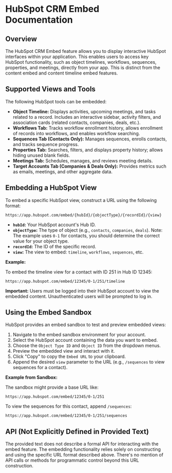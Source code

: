 # HubSpot CRM Embed Documentation

## Overview

The HubSpot CRM Embed feature allows you to display interactive HubSpot interfaces within your application.  This enables users to access key HubSpot functionality, such as object timelines, workflows, sequences, properties, and meetings, directly from your app.  This is distinct from the content embed and content timeline embed features.

## Supported Views and Tools

The following HubSpot tools can be embedded:

* **Object Timeline:** Displays activities, upcoming meetings, and tasks related to a record. Includes an interactive sidebar, activity filters, and association cards (related contacts, companies, deals, etc.).
* **Workflows Tab:** Tracks workflow enrollment history, allows enrollment of records into workflows, and enables workflow searching.
* **Sequences Tab (Contacts Only):** Manages sequences, enrolls contacts, and tracks sequence progress.
* **Properties Tab:** Searches, filters, and displays property history; allows hiding unused blank fields.
* **Meetings Tab:** Schedules, manages, and reviews meeting details.
* **Target Accounts Tab (Companies & Deals Only):** Provides metrics such as emails, meetings, and other aggregate data.


## Embedding a HubSpot View

To embed a specific HubSpot view, construct a URL using the following format:

```
https://app.hubspot.com/embed/{hubId}/{objectType}/{recordId}/{view}
```

* **`hubId`:** Your HubSpot account's Hub ID.
* **`objectType`:** The type of object (e.g., `contacts`, `companies`, `deals`).  Note: The example uses `0-1` for contacts,  you should determine the correct value for your object type.
* **`recordId`:** The ID of the specific record.
* **`view`:** The view to embed:  `timeline`, `workflows`, `sequences`, etc.


**Example:**

To embed the timeline view for a contact with ID 251 in Hub ID 12345:

```
https://app.hubspot.com/embed/12345/0-1/251/timeline
```

**Important:** Users must be logged into their HubSpot account to view the embedded content.  Unauthenticated users will be prompted to log in.


## Using the Embed Sandbox

HubSpot provides an embed sandbox to test and preview embedded views:

1. Navigate to the embed sandbox environment for your account.
2. Select the HubSpot account containing the data you want to embed.
3. Choose the `Object Type ID` and `Object ID` from the dropdown menus.
4. Preview the embedded view and interact with it.
5. Click "Copy" to copy the `Embed URL` to your clipboard.
6. Append the desired `view` parameter to the URL (e.g., `/sequences` to view sequences for a contact).


**Example from Sandbox:**

The sandbox might provide a base URL like:

```
https://app.hubspot.com/embed/12345/0-1/251
```

To view the sequences for this contact, append `/sequences`:

```
https://app.hubspot.com/embed/12345/0-1/251/sequences
```

## API (Not Explicitly Defined in Provided Text)

The provided text does not describe a formal API for interacting with the embed feature.  The embedding functionality relies solely on constructing and using the specific URL format described above.  There's no mention of API calls or methods for programmatic control beyond this URL construction.
